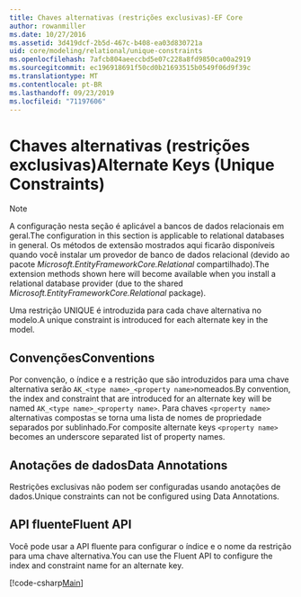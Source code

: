 ```yaml
---
title: Chaves alternativas (restrições exclusivas)-EF Core
author: rowanmiller
ms.date: 10/27/2016
ms.assetid: 3d419dcf-2b5d-467c-b408-ea03d830721a
uid: core/modeling/relational/unique-constraints
ms.openlocfilehash: 7afcb804aeeccbd5e07c228a8fd9850ca00a2919
ms.sourcegitcommit: ec196918691f50cd0b21693515b0549f06d9f39c
ms.translationtype: MT
ms.contentlocale: pt-BR
ms.lasthandoff: 09/23/2019
ms.locfileid: "71197606"
---
```

# <a name="alternate-keys-unique-constraints"></a><span data-ttu-id="d4ae3-102">Chaves alternativas (restrições exclusivas)</span><span class="sxs-lookup"><span data-stu-id="d4ae3-102">Alternate Keys (Unique Constraints)</span></span>

> [!NOTE]  
> <span data-ttu-id="d4ae3-103">A configuração nesta seção é aplicável a bancos de dados relacionais em geral.</span><span class="sxs-lookup"><span data-stu-id="d4ae3-103">The configuration in this section is applicable to relational databases in general.</span></span> <span data-ttu-id="d4ae3-104">Os métodos de extensão mostrados aqui ficarão disponíveis quando você instalar um provedor de banco de dados relacional (devido ao pacote *Microsoft.EntityFrameworkCore.Relational* compartilhado).</span><span class="sxs-lookup"><span data-stu-id="d4ae3-104">The extension methods shown here will become available when you install a relational database provider (due to the shared *Microsoft.EntityFrameworkCore.Relational* package).</span></span>

<span data-ttu-id="d4ae3-105">Uma restrição UNIQUE é introduzida para cada chave alternativa no modelo.</span><span class="sxs-lookup"><span data-stu-id="d4ae3-105">A unique constraint is introduced for each alternate key in the model.</span></span>

## <a name="conventions"></a><span data-ttu-id="d4ae3-106">Convenções</span><span class="sxs-lookup"><span data-stu-id="d4ae3-106">Conventions</span></span>

<span data-ttu-id="d4ae3-107">Por convenção, o índice e a restrição que são introduzidos para uma chave alternativa serão `AK_<type name>_<property name>`nomeados.</span><span class="sxs-lookup"><span data-stu-id="d4ae3-107">By convention, the index and constraint that are introduced for an alternate key will be named `AK_<type name>_<property name>`.</span></span> <span data-ttu-id="d4ae3-108">Para chaves `<property name>` alternativas compostas se torna uma lista de nomes de propriedade separados por sublinhado.</span><span class="sxs-lookup"><span data-stu-id="d4ae3-108">For composite alternate keys `<property name>` becomes an underscore separated list of property names.</span></span>

## <a name="data-annotations"></a><span data-ttu-id="d4ae3-109">Anotações de dados</span><span class="sxs-lookup"><span data-stu-id="d4ae3-109">Data Annotations</span></span>

<span data-ttu-id="d4ae3-110">Restrições exclusivas não podem ser configuradas usando anotações de dados.</span><span class="sxs-lookup"><span data-stu-id="d4ae3-110">Unique constraints can not be configured using Data Annotations.</span></span>

## <a name="fluent-api"></a><span data-ttu-id="d4ae3-111">API fluente</span><span class="sxs-lookup"><span data-stu-id="d4ae3-111">Fluent API</span></span>

<span data-ttu-id="d4ae3-112">Você pode usar a API fluente para configurar o índice e o nome da restrição para uma chave alternativa.</span><span class="sxs-lookup"><span data-stu-id="d4ae3-112">You can use the Fluent API to configure the index and constraint name for an alternate key.</span></span>

[!code-csharp[Main](../../../../samples/core/Modeling/FluentAPI/Relational/AlternateKeyName.cs?name=Model&highlight=9)]
